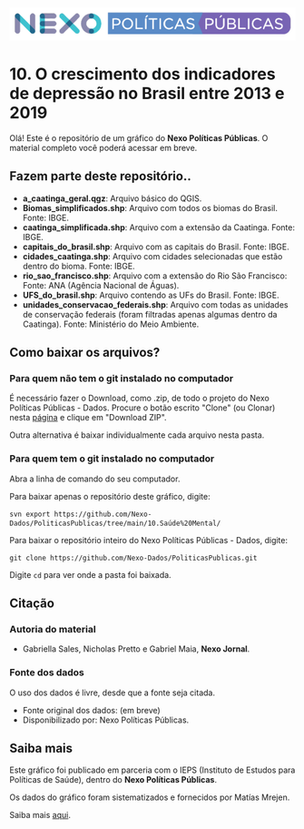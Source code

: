 <img src='https://github.com/Nexo-Dados/PoliticasPublicas/blob/main/nexopp_logofull-cor2.png'>

# 10. O crescimento dos indicadores de depressão no  Brasil entre  2013 e 2019

Olá! Este é o repositório de um gráfico do **Nexo Políticas Públicas**. O material completo você poderá acessar em breve.

## Fazem parte deste repositório..

* **a_caatinga_geral.qgz**: Arquivo básico do QGIS.
* **Biomas_simplificados.shp**: Arquivo com todos os biomas do Brasil. Fonte: IBGE.
* **caatinga_simplificada.shp**: Arquivo com a extensão da Caatinga. Fonte: IBGE.
* **capitais_do_brasil.shp**: Arquivo com as capitais do Brasil. Fonte: IBGE.
* **cidades_caatinga.shp**: Arquivo com cidades selecionadas que estão dentro do bioma. Fonte: IBGE.
* **rio_sao_francisco.shp**: Arquivo com a extensão do Rio São Francisco: Fonte: ANA (Agência Nacional de Águas).
* **UFS_do_brasil.shp**: Arquivo contendo as UFs do Brasil. Fonte: IBGE.
* **unidades_conservacao_federais.shp**: Arquivo com todas as unidades de conservação federais (foram filtradas apenas algumas dentro da Caatinga). Fonte: Ministério do Meio Ambiente.


## Como baixar os arquivos?

### Para quem não tem o git instalado no computador

É necessário fazer o Download, como .zip, de todo o projeto do Nexo Políticas Públicas - Dados. Procure o botão escrito "Clone" (ou Clonar) nesta [página](https://github.com/Nexo-Dados/PoliticasPublicas) e clique em "Download ZIP".

Outra alternativa é baixar individualmente cada arquivo nesta pasta.

### Para quem tem o git instalado no computador


Abra a linha de comando do seu computador.

Para baixar apenas o repositório deste gráfico, digite:

```
svn export https://github.com/Nexo-Dados/PoliticasPublicas/tree/main/10.Saúde%20Mental/
```

Para baixar o repositório inteiro do Nexo Políticas Públicas - Dados, digite:

```
git clone https://github.com/Nexo-Dados/PoliticasPublicas.git
```

Digite `cd` para ver onde a pasta foi baixada.

## Citação

### Autoria do material

* Gabriella Sales, Nicholas Pretto e Gabriel Maia, **Nexo Jornal**.

### Fonte dos dados

O uso dos dados é livre, desde que a fonte seja citada.

* Fonte original dos dados: (em breve)
* Disponibilizado por: Nexo Políticas Públicas.

## Saiba mais

Este gráfico foi publicado em parceria com o IEPS (Instituto de Estudos para Políticas de Saúde), dentro do **Nexo Políticas Públicas**. 

Os dados do gráfico foram sistematizados e fornecidos por Matías Mrejen.

Saiba mais [aqui](https://pp.nexojornal.com.br/sobre/Sobre-o-Nexo-Pol%C3%ADticas-P%C3%BAblicas).
